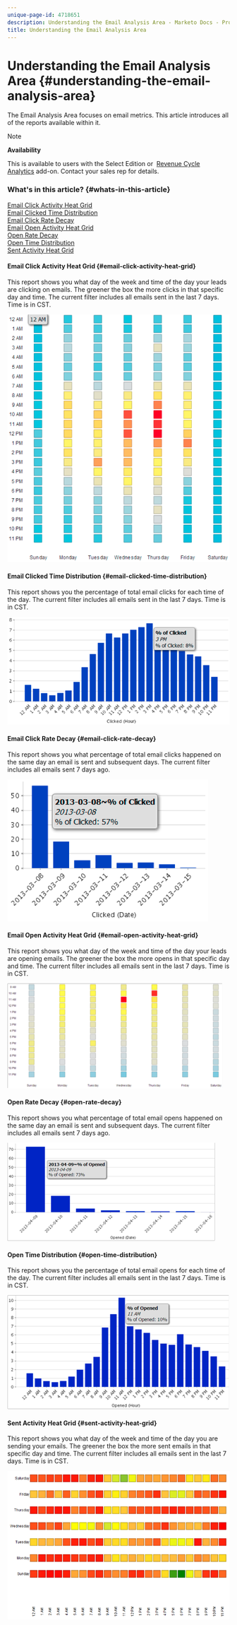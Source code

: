 ```yaml
---
unique-page-id: 4718651
description: Understanding the Email Analysis Area - Marketo Docs - Product Documentation
title: Understanding the Email Analysis Area
---
```


# Understanding the Email Analysis Area {#understanding-the-email-analysis-area}

The Email Analysis Area focuses on email metrics. This article introduces all of the reports available within it.

>[!NOTE]
>
>**Availability**
>
>This is available to users with the&nbsp;Select Edition or&nbsp; [Revenue Cycle Analytics](http://www.marketo.com/global-enterprise/marketo-revenue-cycle-analytics/)&nbsp;add-on. Contact your sales rep for details.

### What's in this article? {#whats-in-this-article}

[Email Click Activity Heat Grid](#email-click-activity-heat-grid)  
[Email Clicked Time Distribution](#email-clicked-time-distribution)  
[Email Click Rate Decay](#email-click-rate-decay)  
[Email Open Activity Heat Grid](#email-open-activity-heat-grid)  
[Open Rate Decay](#open-rate-decay)  
[Open Time Distribution](#open-time-distribution)  
[Sent Activity Heat Grid](#sent-activity-heat-grid)

#### Email Click Activity Heat Grid {#email-click-activity-heat-grid}

This report shows you what day of the week and time of the day your leads are clicking on emails. The greener the box the more clicks in that specific day and time. The current filter includes all emails sent in the last 7 days. Time is in CST.

![](assets/image2015-5-6-17-3a17-3a34.png)

#### Email Clicked Time Distribution {#email-clicked-time-distribution}

This report shows you the percentage of total email clicks for each time of the day. The current filter includes all emails sent in the last 7 days. Time is in CST.

![](assets/image2015-5-6-17-3a20-3a55.png)

#### Email Click Rate Decay {#email-click-rate-decay}

This report shows you what percentage of total email clicks happened on the same day an email is sent and subsequent days. The current filter includes all emails sent 7 days ago.

![](assets/image2015-5-6-17-3a26-3a50.png)

#### Email Open Activity Heat Grid {#email-open-activity-heat-grid}

This report shows you what day of the week and time of the day your leads are opening emails. The greener the box the more opens in that specific day and time. The current filter includes all emails sent in the last 7 days. Time is in CST.

![](assets/image2015-5-6-17-3a30-3a35.png)

#### Open Rate Decay {#open-rate-decay}

This report shows you what percentage of total email opens happened on the same day an email is sent and subsequent days. The current filter includes all emails sent 7 days ago.

![](assets/image2015-5-6-17-3a37-3a25.png)

#### Open Time Distribution {#open-time-distribution}

This report shows you the percentage of total email opens for each time of the day. The current filter includes all emails sent in the last 7 days. Time is in CST.

![](assets/image2015-5-6-17-3a39-3a15.png)

#### Sent Activity Heat Grid {#sent-activity-heat-grid}

This report shows you what day of the week and time of the day you are sending your emails. The greener the box the more sent emails in that specific day and time. The current filter includes all emails sent in the last 7 days. Time is in CST.

![](assets/seven.png)  

